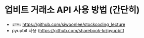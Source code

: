# 업비트 거래소 API 사용 방법 (간단히)
- 코드: https://github.com/siwoonlee/stockcoding_lecture
- pyupbit 사용 (https://github.com/sharebook-kr/pyupbit)